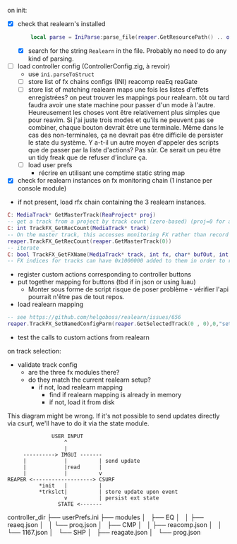 on init:
- [x] check that realearn's installed
  ```lua
      local parse = IniParse:parse_file(reaper.GetResourcePath() .. os_separator .. "reaper-fxtags.ini")
  ```
  - [x] search for the string `Realearn` in the file. Probably no need to do any kind of parsing.
- [ ] load controller config (ControllerConfig.zig, à revoir)
  - use `ini.parseToStruct` 
  - [ ] store list of fx chains configs (INI)
        reacomp
        reaEq
        reaGate
  - [ ] store list of matching realearn maps
    une fois les listes d'effets enregistrées? on peut trouver les mappings pour realearn.
    tôt ou tard faudra avoir une state machine pour passer d'un mode à l'autre. Heureusement les choses vont être relativement plus simples que pour reavim. Si j'ai juste trois modes et qu'ils ne peuvent pas se combiner, chaque bouton devrait être une terminale. Même dans le cas des non-terminales, ça ne devrait pas être difficile de persister le state du système. Y a-t-il un autre moyen d'appeler des scripts que de passer par la liste d'actions? Pas sûr. Ce serait un peu être un tidy freak que de refuser d'inclure ça.
  - [ ] load user prefs 
    - récrire en utilisant une comptime static string map
- [x] check for realearn instances on fx monitoring chain (1 instance per console module)
- if not present, load rfx chain containing the 3 realearn instances.
```lua 
C: MediaTrack* GetMasterTrack(ReaProject* proj)
-- get a track from a project by track count (zero-based) (proj=0 for active project)
C: int TrackFX_GetRecCount(MediaTrack* track)
-- On the master track, this accesses monitoring FX rather than record input FX.
reaper.TrackFX_GetRecCount(reaper.GetMasterTrack(0))
-- iterate
C: bool TrackFX_GetFXName(MediaTrack* track, int fx, char* bufOut, int bufOut_sz)
-- FX indices for tracks can have 0x1000000 added to them in order to reference record input FX (normal tracks) or hardware output FX (master track)
```
- register custom actions corresponding to controller buttons
- put together mapping for buttons (tbd if in json or using luau)
  - Monter sous forme de script risque de poser problème - vérifier l'api pourrait n'être pas de tout repos.
- load realearn mapping
```lua
-- see https://github.com/helgoboss/realearn/issues/656
reaper.TrackFX_SetNamedConfigParm(reaper.GetSelectedTrack(0 , 0),0,"set-state",jsonConfig)
```
- test the calls to custom actions from realearn

on track selection:
- validate track config 
  - are the three fx modules there?
  - do they match the current realearn setup?
    - if not, load realearn mapping
      - find if realearn mapping is already in memory
      - if not, load it from disk

This diagram might be wrong. If it's not possible to send updates directly via csurf, 
we'll have to do it via the state module.
```
              USER INPUT 
                  ^
                  |
     ----------> IMGUI -------
     |            |          | send update
     |            |read      |
     |            |          v
REAPER <-------------------> CSURF
          *init   |          | 
          *trkslct|          | store update upon event
                  v          | persist ext state
                STATE <-------
```


controller_dir
├── userPrefs.ini
├── modules
│   ├── EQ
│   │   ├── reaeq.json
│   │   └── proq.json
│   ├── CMP
│   │   ├── reacomp.json
│   │   └── 1167.json
│   └── SHP
│       ├── reagate.json
│       └── prog.json
